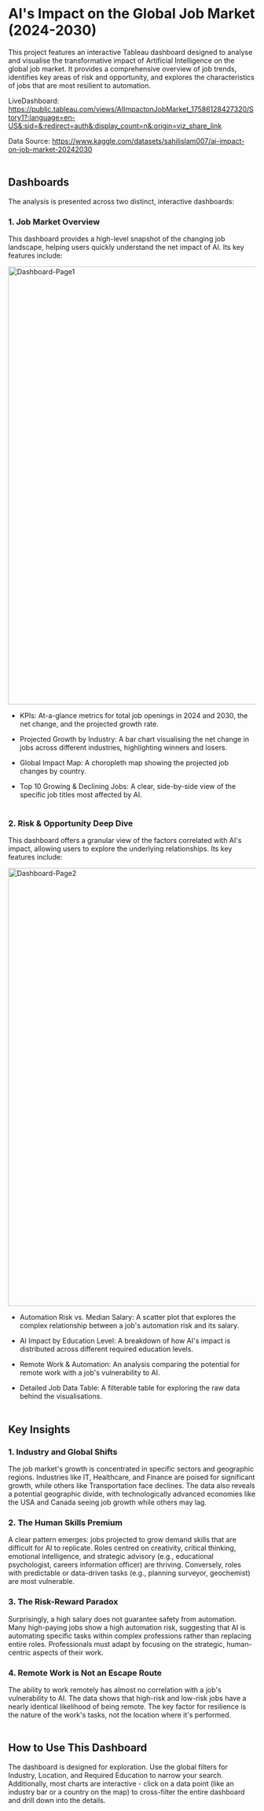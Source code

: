 # AI's Impact on the Global Job Market (2024-2030)
This project features an interactive Tableau dashboard designed to analyse and visualise the transformative impact of Artificial Intelligence on the global job market. It provides a comprehensive overview of job trends, identifies key areas of risk and opportunity, and explores the characteristics of jobs that are most resilient to automation.

LiveDashboard: https://public.tableau.com/views/AIImpactonJobMarket_17586128427320/Story1?:language=en-US&:sid=&:redirect=auth&:display_count=n&:origin=viz_share_link  

Data Source: https://www.kaggle.com/datasets/sahilislam007/ai-impact-on-job-market-20242030
<br><br>
## Dashboards
The analysis is presented across two distinct, interactive dashboards:
### 1. Job Market Overview
This dashboard provides a high-level snapshot of the changing job landscape, helping users quickly understand the net impact of AI. Its key features include:

<img width="1792" height="892" alt="Dashboard-Page1" src="https://github.com/user-attachments/assets/7158a167-d04e-4c1a-9b05-fcead35c72df" />

* KPIs: At-a-glance metrics for total job openings in 2024 and 2030, the net change, and the projected growth rate.

* Projected Growth by Industry: A bar chart visualising the net change in jobs across different industries, highlighting winners and losers.

* Global Impact Map: A choropleth map showing the projected job changes by country.

* Top 10 Growing & Declining Jobs: A clear, side-by-side view of the specific job titles most affected by AI.
<br><br>
### 2. Risk & Opportunity Deep Dive
This dashboard offers a granular view of the factors correlated with AI's impact, allowing users to explore the underlying relationships. Its key features include:

<img width="1792" height="892" alt="Dashboard-Page2" src="https://github.com/user-attachments/assets/8c4b71ee-c8cb-4460-bcc0-d50f2056c1cf" />

* Automation Risk vs. Median Salary: A scatter plot that explores the complex relationship between a job's automation risk and its salary.

* AI Impact by Education Level: A breakdown of how AI's impact is distributed across different required education levels.

* Remote Work & Automation: An analysis comparing the potential for remote work with a job's vulnerability to AI.

* Detailed Job Data Table: A filterable table for exploring the raw data behind the visualisations.
<br><br>
## Key Insights
### 1. Industry and Global Shifts
The job market's growth is concentrated in specific sectors and geographic regions. Industries like IT, Healthcare, and Finance are poised for significant growth, while others like Transportation face declines. The data also reveals a potential geographic divide, with technologically advanced economies like the USA and Canada seeing job growth while others may lag.

### 2. The Human Skills Premium
A clear pattern emerges: jobs projected to grow demand skills that are difficult for AI to replicate. Roles centred on creativity, critical thinking, emotional intelligence, and strategic advisory (e.g., educational psychologist, careers information officer) are thriving. Conversely, roles with predictable or data-driven tasks (e.g., planning surveyor, geochemist) are most vulnerable.

### 3. The Risk-Reward Paradox
Surprisingly, a high salary does not guarantee safety from automation. Many high-paying jobs show a high automation risk, suggesting that AI is automating specific tasks within complex professions rather than replacing entire roles. Professionals must adapt by focusing on the strategic, human-centric aspects of their work.

### 4. Remote Work is Not an Escape Route
The ability to work remotely has almost no correlation with a job's vulnerability to AI. The data shows that high-risk and low-risk jobs have a nearly identical likelihood of being remote. The key factor for resilience is the nature of the work's tasks, not the location where it's performed.
<br><br>
## How to Use This Dashboard
The dashboard is designed for exploration. Use the global filters for Industry, Location, and Required Education to narrow your search. Additionally, most charts are interactive - click on a data point (like an industry bar or a country on the map) to cross-filter the entire dashboard and drill down into the details.
